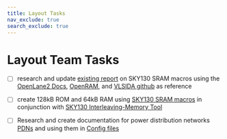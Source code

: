 ```yaml
---
title: Layout Tasks
nav_exclude: true
search_exclude: true
---
```


# Layout Team Tasks

- [ ] research and update [existing report](assets/pdf/sky130_sram_report.pdf) on SKY130 SRAM macros using the [OpenLane2 Docs](https://openlane2.readthedocs.io/en/latest/usage/using_macros.html), [OpenRAM](https://openram.org/), and [VLSIDA github](https://github.com/VLSIDA/sky130_sram_macros) as reference 

- [ ] create 128kB ROM and 64kB RAM using [SKY130 SRAM macros](https://github.com/VLSIDA/sky130_sram_macros) in conjunction with [SKY130 Interleaving-Memory Tool](https://github.com/Baungarten-CINVESTAV/SKY130-Macro-Memory-Cell-Generator) 

- [ ] Research and create documentation for power distribution networks [PDNs](https://openlane2.readthedocs.io/en/latest/usage/pdn.html) and using them in [Config files](https://openlane2.readthedocs.io/en/latest/reference/configuration.html) 

